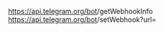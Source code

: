 https://api.telegram.org/bot<TOKEN>/getWebhookInfo
https://api.telegram.org/bot<TOKEN>/setWebhook?url=
